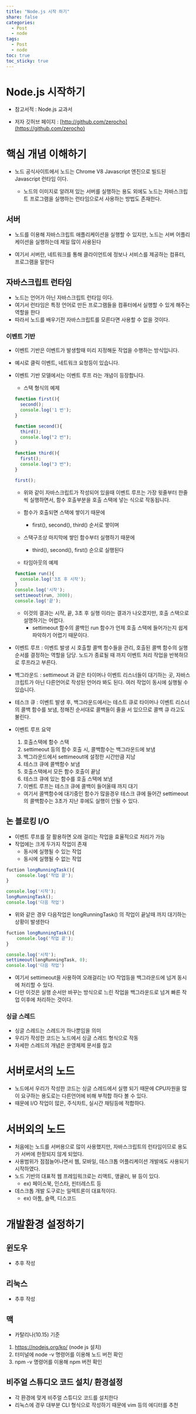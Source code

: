 ```yaml
---
title: "Node.js 시작 하기"
share: false
categories:
  - Post
  - node
tags:
  - Post
  - node
toc: true
toc_sticky: true
---
```




# Node.js 시작하기

- 참고서적 : Node.js 교과서

- 저자 깃허브 페이지 : [http://github.com/zerocho](https://github.com/zerocho)



# 핵심 개념 이해하기

- 노드 공식사이트에서 노드는 Chrome V8 Javascript 엔진으로 빌드된 Javascript 런타임 이다.

  - 노드의 이미지로 알려져 있는 서버를 실행하는 용도 외에도 노드는 자바스크립트 프로그램을 실행하는 런타임으로서 사용하는 방법도 존재한다.

    

## 서버

- 노드를 이용해 자바스크립트 애플리케이션을 실행할 수 있지만, 노드는 서버 어플리케이션을 실행하는데 제일 많이 사용된다

- 여기서 서버란, 네트워크를 통해 클라이언트에 정보나 서비스를 제공하는 컴퓨터, 프로그램을 말한다

  

## 자바스크립트 런타임

- 노드는 언어가 아닌 자바스크립트 런타임 이다.
- 여기서 런타임은 특정 언어로 만든 프로그램들을 컴퓨터에서 실행할 수 있게 해주는 역할을 한다
- 따라서 노드를 배우기전 자바스크립트를 모른다면 사용할 수 없을 것이다.



### 이벤트 기반

- 이벤트 기반은 이벤트가 발생할때 미리 지정해둔 작업을 수행하는 방식입니다.

- 예시로 클릭 이벤트, 네트워크 요청등이 있습니다.

- 이벤트 기반 모델에서는 이벤트 루프 라는 개념이 등장합니다.

  - 스택 형식의 예제

  ```jsx
  function first(){
  	second();
  	console.log('1 번');
  }
  
  function second(){
  	third();
  	console.log("2 번");
  }
  
  function third(){
  	first();
  	console.log("3 번");
  }
  
  first();
  ```

  - 위와 같이 자바스크립트가 작성되어 있을때 이벤트 루프는 가장 윗줄부터 한줄씩 실행하면서, 함수 호출부분을 호출 스택에 넣는 식으로 작동됩니다.

  - 함수가 호출되면 스택에 쌓이기 때문에

    - first(), second(), third() 순서로 쌓이며

  - 스택구조상 마지막에 쌓인 함수부터 실행하기 때문에

    - third(), second(), first() 순으로 실행된다

    

  - 타임아웃의 예제

  ```jsx
  function run(){
  	console.log('3초 후 시작');
  }
  console.log('시작');
  settimeout(run, 3000);
  console.log('끝');
  ```

  - 이것의 결과는 시작, 끝, 3초 후 실행 이라는 결과가 나오겠지만, 호출 스택으로 설명하기는 어렵다.
    - settimeout 함수의 콜백인 run 함수가 언제 호출 스택에 들어가는지 쉽게 파악하기 어렵기 때문이다.

  

- 이벤트 루프 : 이벤트 발생 시 호출할 콜백 함수들을 관리, 호출된 콜백 함수의 실행 순서를 결정하는 역할을 담당. 노드가 종료될 때 까지 이벤트 처리 작업을 반복하므로 루프라고 부른다.

- 백그라운드 : settimeout 과 같은 타이머나 이벤트 리스너들이 대기하는 곳, 자바스크립트가 아닌 다른언어로 작성된 언어라 봐도 된다. 여러 작업이 동시에 실행될 수 있습니다.

- 테스크 큐 : 이벤트 발생 후, 백그라운드에서는 테스트 큐로 타이머나 이벤트 리스너의 콜백 함수를 보냄, 정해진 순서대로 콜백들이 줄을 서 있으므로 콜백 큐 라고도 불린다.

- 이벤트 루프 요약

  1. 호출스택에 함수 스택
  2. settimeout 등의 함수 호출 시, 콜백함수는 백그라운드에 보냄
  3. 백그라운드에서 settimeout에 설정한 시간만큼 지남
  4. 테스크 큐에 콜백함수 보냄
  5. 호출스택에서 모든 함수 호출이 끝남
  6. 테스크 큐에 있는 함수를 호출 스택에 보냄
  7. 이벤트 루프는 테스크 큐에 콜백이 들어올때 까지 대기

  

  - 여기서 콜백함수에 대기중인 함수가 많을경우 테스크 큐에 들어간 settimeout의 콜백함수는 3초가 지난 후에도 실행이 안될 수 있다.



## 논 블로킹 I/O

- 이벤트 루프를 잘 활용하면 오래 걸리는 작업을 효율적으로 처리가 가능
- 작업에는 크게 두가지 작업이 존재
  - 동시에 실행될 수 있는 작업
  - 동시에 실행될 수 없는 작업

```jsx
fuction longRunningTask(){
	console.log('작업 끝');
}

console.log('시작');
longRunningTask();
console.log('다음 작업')
```

- 위와 같은 경우 다음작업은 longRunningTask() 의 작업이 끝날때 까지 대기하는 상황이 발생한다

```jsx
fuction longRunningTask(){
	console.log('작업 끝');
}

console.log('시작');
settimeout(longRunningTask, 0);
console.log('다음 작업')
```

- 여기서 settimeout을 사용하여 오래걸리는 I/O 작업등을 백그라운드에 넘겨 동시에 처리할 수 있다.
- 다만 이것은 실행 순서만 바꾸는 방식으로 느린 작업을 백그라운드로 넘겨 빠른 작업 이후에 처리하는 것이다.



### 싱글 스레드

- 싱글 스레드는 스레드가 하나뿐임을 의미
- 우리가 작성한 코드는 노드에서 싱글 스레드 형식으로 작동
- 자세한 스레드의 개념은 운영체제 문서를 참고



# 서버로서의 노드

- 노드에서 우리가 작성한 코드는 싱글 스레드에서 실행 되기 때문에 CPU자원을 많이 요구하는 용도로는 다른언어에 비해 부적합 하다 볼 수 있다.
- 때문에 I/O 작업이 많은, 주식차트, 실시간 채팅등에 적합하다.



# 서버외의 노드

- 처음에는 노드를 서버용으로 많이 사용했지만, 자바스크립트의 런타임이므로 용도가 서버에 한정되지 않게 되었다.
- 사용범위가 점점늘어나면서 웹, 모바일, 데스크톱 어플리케이션 개발에도 사용되기 시작하였다.
- 노드 기반의 대표적 웹 프레임워크로는 리액트, 앵귤러, 뷰 등이 있다.
  - ex) 페이스북, 인스타, 핀터레스트 등
- 데스크톱 개발 도구로는 일렉트론이 대표적이다.
  - ex) 아톰, 슬랙, 디스코드



# 개발환경 설정하기



## 윈도우

- 추후 작성



## 리눅스

- 추후 작성



## 맥

- 카탈리나(10.15) 기준

1. https://nodejs.org/ko/ (node js 설치)
2. 터미널에 node -v 명령어를 이용해 노드 버전 확인
3. npm -v 명령어를 이용해 npm 버전 확인



## 비주얼 스튜디오 코드 설치/ 환경설정

- 각 환경에 맞게 비주얼 스튜디오 코드를 설치한다
- 리눅스에 경우 대부분 CLI 형식으로 작성하기 때문에 vim 등의 에디터를 추천